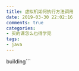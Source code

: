 ```yaml
---
title: 虚拟机如何执行方法调用
date: 2019-03-30 22:02:16
comments: true
categories: 
- 买的课怎么也得学完
tags: 
- java
---
```

building```